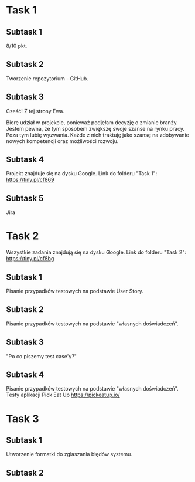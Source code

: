 # **Task 1**
## **Subtask 1**
8/10 pkt.
## **Subtask 2**
Tworzenie repozytorium - GitHub. 
## **Subtask 3**
Cześć! Z tej strony Ewa. 

Biorę udział w projekcie, ponieważ podjęłam decyzję o zmianie branży. Jestem pewna, że tym sposobem zwiększę swoje szanse na rynku pracy. Poza tym lubię wyzwania. Każde z nich traktuję jako szansę na zdobywanie nowych kompetencji oraz możliwości rozwoju. 
## **Subtask 4**
Projekt znajduje się na dysku Google. 
Link do folderu "Task 1": https://tiny.pl/cf869
## **Subtask 5**
Jira

# **Task 2**
Wszystkie zadania znajdują się na dysku Google. 
Link do folderu "Task 2": https://tiny.pl/cf8bg
## **Subtask 1**
Pisanie przypadków testowych na podstawie User Story.
## **Subtask 2**
Pisanie przypadków testowych na podstawie "własnych doświadczeń".
## **Subtask 3**
"Po co piszemy test case'y?" 
## **Subtask 4**
Pisanie przypadków testowych na podstawie "własnych doświadczeń". Testy aplikacji Pick Eat Up https://pickeatup.io/

# **Task 3**
## **Subtask 1**
Utworzenie formatki do zgłaszania błędów systemu.
## **Subtask 2**
